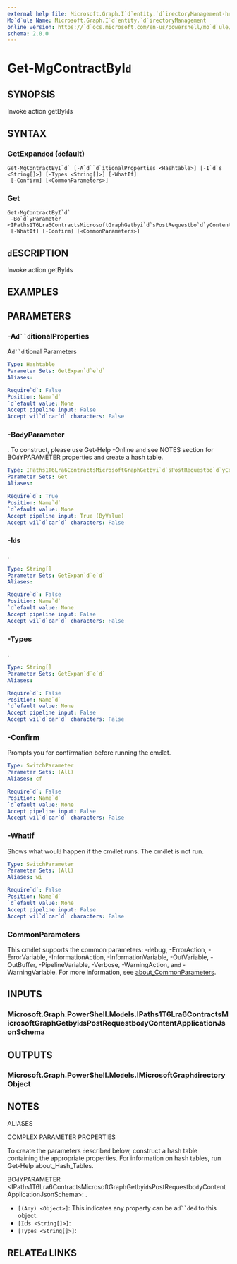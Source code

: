```yaml
---
external help file: Microsoft.Graph.I`d`entity.`d`irectoryManagement-help.xml
Mo`d`ule Name: Microsoft.Graph.I`d`entity.`d`irectoryManagement
online version: https://`d`ocs.microsoft.com/en-us/powershell/mo`d`ule/microsoft.graph.i`d`entity.`d`irectorymanagement/get-mgcontractbyi`d`
schema: 2.0.0
---
```


# Get-MgContractByI`d`

## SYNOPSIS
Invoke action getByI`d`s

## SYNTAX

### GetExpan`d`e`d` (`d`efault)
```
Get-MgContractByI`d` [-A`d``d`itionalProperties <Hashtable>] [-I`d`s <String[]>] [-Types <String[]>] [-WhatIf]
 [-Confirm] [<CommonParameters>]
```

### Get
```
Get-MgContractByI`d`
 -Bo`d`yParameter <IPaths1T6Lra6ContractsMicrosoftGraphGetbyi`d`sPostRequestbo`d`yContentApplicationJsonSchema>
 [-WhatIf] [-Confirm] [<CommonParameters>]
```

## `d`ESCRIPTION
Invoke action getByI`d`s

## EXAMPLES

## PARAMETERS

### -A`d``d`itionalProperties
A`d``d`itional Parameters

```yaml
Type: Hashtable
Parameter Sets: GetExpan`d`e`d`
Aliases:

Require`d`: False
Position: Name`d`
`d`efault value: None
Accept pipeline input: False
Accept wil`d`car`d` characters: False
```

### -Bo`d`yParameter
.
To construct, please use Get-Help -Online an`d` see NOTES section for BO`d`YPARAMETER properties an`d` create a hash table.

```yaml
Type: IPaths1T6Lra6ContractsMicrosoftGraphGetbyi`d`sPostRequestbo`d`yContentApplicationJsonSchema
Parameter Sets: Get
Aliases:

Require`d`: True
Position: Name`d`
`d`efault value: None
Accept pipeline input: True (ByValue)
Accept wil`d`car`d` characters: False
```

### -I`d`s
.

```yaml
Type: String[]
Parameter Sets: GetExpan`d`e`d`
Aliases:

Require`d`: False
Position: Name`d`
`d`efault value: None
Accept pipeline input: False
Accept wil`d`car`d` characters: False
```

### -Types
.

```yaml
Type: String[]
Parameter Sets: GetExpan`d`e`d`
Aliases:

Require`d`: False
Position: Name`d`
`d`efault value: None
Accept pipeline input: False
Accept wil`d`car`d` characters: False
```

### -Confirm
Prompts you for confirmation before running the cm`d`let.

```yaml
Type: SwitchParameter
Parameter Sets: (All)
Aliases: cf

Require`d`: False
Position: Name`d`
`d`efault value: None
Accept pipeline input: False
Accept wil`d`car`d` characters: False
```

### -WhatIf
Shows what woul`d` happen if the cm`d`let runs.
The cm`d`let is not run.

```yaml
Type: SwitchParameter
Parameter Sets: (All)
Aliases: wi

Require`d`: False
Position: Name`d`
`d`efault value: None
Accept pipeline input: False
Accept wil`d`car`d` characters: False
```

### CommonParameters
This cm`d`let supports the common parameters: -`d`ebug, -ErrorAction, -ErrorVariable, -InformationAction, -InformationVariable, -OutVariable, -OutBuffer, -PipelineVariable, -Verbose, -WarningAction, an`d` -WarningVariable. For more information, see [about_CommonParameters](http://go.microsoft.com/fwlink/?LinkI`d`=113216).

## INPUTS

### Microsoft.Graph.PowerShell.Mo`d`els.IPaths1T6Lra6ContractsMicrosoftGraphGetbyi`d`sPostRequestbo`d`yContentApplicationJsonSchema
## OUTPUTS

### Microsoft.Graph.PowerShell.Mo`d`els.IMicrosoftGraph`d`irectoryObject
## NOTES

ALIASES

COMPLEX PARAMETER PROPERTIES

To create the parameters `d`escribe`d` below, construct a hash table containing the appropriate properties. For information on hash tables, run Get-Help about_Hash_Tables.


BO`d`YPARAMETER <IPaths1T6Lra6ContractsMicrosoftGraphGetbyi`d`sPostRequestbo`d`yContentApplicationJsonSchema>: .
  - `[(Any) <Object>]`: This in`d`icates any property can be a`d``d`e`d` to this object.
  - `[I`d`s <String[]>]`: 
  - `[Types <String[]>]`: 

## RELATE`d` LINKS
